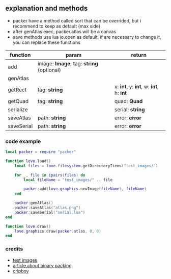 ## explanation and methods
- packer have a method called sort that can be overrided, but i recommend to keep as default (max side)
- after genAtlas exec, packer.atlas will be a canvas
- save methods use lua io.open as default, if are necessary to change it, you can replace these functions

| function | param | return | 
|--|--|--|
| add | image: **Image**, tag: **string** (optional) | 
| genAtlas |  |  |
| getRect | tag: **string** | x: **int**, y: **int**, w: **int**, h: **int** |
| getQuad | tag: **string** | quad: **Quad** |
| serialize |  | serial: **string** |
| saveAtlas | path: **string** | error: **error** |
| saveSerial | path: **string** | error: **error** |

### code example
```lua
local packer = require "packer"

function love.load()
	local files = love.filesystem.getDirectoryItems("test_images/")

	for _, file in ipairs(files) do
		local fileName = "test_images/" .. file

		packer:add(love.graphics.newImage(fileName), fileName)
	end

	packer:genAtlas()
	packer:saveAtlas("atlas.png")
	packer:saveSerial("serial.lua")
end

function love.draw()
	love.graphics.draw(packer.atlas, 0, 0)
end
```

### credits
- [test images](https://pipoya.itch.io/pipoya-free-rpg-character-sprites-nekonin)
- [article about binary packing](https://codeincomplete.com/articles/bin-packing/)
- [cripboy](https://github.com/cripboy)
